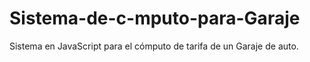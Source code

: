 # Sistema-de-c-mputo-para-Garaje
Sistema en JavaScript para el cómputo de tarifa de un Garaje de auto.
